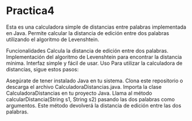# Practica4
Esta es una calculadora simple de distancias entre palabras implementada en Java. Permite calcular la distancia de edición entre dos palabras utilizando el algoritmo de Levenshtein.

Funcionalidades
Calcula la distancia de edición entre dos palabras.
Implementación del algoritmo de Levenshtein para encontrar la distancia mínima.
Interfaz simple y fácil de usar.
Uso
Para utilizar la calculadora de distancias, sigue estos pasos:

Asegúrate de tener instalado Java en tu sistema.
Clona este repositorio o descarga el archivo CalculadoraDistancias.java.
Importa la clase CalculadoraDistancias en tu proyecto Java.
Llama al método calcularDistancia(String s1, String s2) pasando las dos palabras como argumentos. Este método devolverá la distancia de edición entre las dos palabras.
